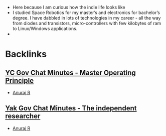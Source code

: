 - Here because I am curious how the indie life looks like
- I studied Space Robotics for my master’s and electronics for bachelor’s degree. I have dabbled in lots of technologies in my career - all the way from diodes and transistors, micro-controllers with few kilobytes of ram to Linux/Windows applications.
- 

# Backlinks
## [YC Gov Chat Minutes - Master Operating Principle](<YC Gov Chat Minutes - Master Operating Principle.md>)
- [Anuraj R](<Anuraj R.md>)

## [Yak Gov Chat Minutes - The independent researcher](<Yak Gov Chat Minutes - The independent researcher.md>)
- [Anuraj R](<Anuraj R.md>)

